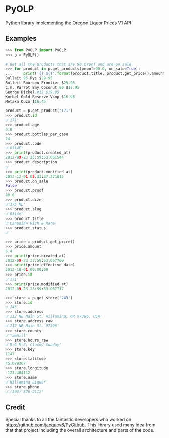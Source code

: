 PyOLP
=====

Python library implementing the Oregon Liquor Prices V1 API

## Examples

```python
>>> from PyOLP import PyOLP
>>> p = PyOLP()

# Get all the products that are 90 proof and are on sale
>>> for product in p.get_products(proof=90.0, on_sale=True):
...     print('{} ${}'.format(product.title, product.get_price().amount))
Bulleit 95 Rye $29.95
Bulleit Bourbon Frontier $29.95
C.m. Parrot Bay Coconut 90 $17.95
George Dickel #12 $19.95
Korbel Gold Reserve Vsop $16.95
Metaxa Ouzo $16.45

product = p.get_product('171')
>>> product.id
u'171'
>>> product.age
0.0
>>> product.bottles_per_case
24
>>> product.code
u'0314E'
>>> print(product.created_at)
2012-09-23 23:59:53.051544
>>> product.description
u'' 
>>> print(product.modified_at)
2013-12-01 05:33:37.371012
>>> product.on_sale
False
>>> product.proof
80.0
>>> product.size
u'375 ML'
>>> product.slug
u'0314e'
>>> product.title
u'Canadian Rich & Rare'
>>> product.status
u''

>>> price = product.get_price()
>>> price.amount
6.4
>>> print(price.created_at)
2012-09-23 23:59:53.057700
>>> print(price.effective_date)
2012-10-01 00:00:00
>>> price.id
u'171'
>>> print(price.modified_at)
2012-09-23 23:59:53.057717

>>> store = p.get_store('243')
>>> store.id
u'243'
>>> store.address
u'212 NE Main St, Willamina, OR 97396, USA'
>>> store.address_raw
u'212 NE Main St. 97396'
>>> store.county
u'Yamhill'
>>> store.hours_raw
u'9-6 M-S; Closed Sunday'
>>> store.key
1147
>>> store.latitude
45.079367
>>> store.longitude
-123.484112
>>> store.name
u'Willamina Liquor'
>>> store.phone
u'(503) 876-2112'
```
## Credit

Special thanks to all the fantastic developers who worked on 
https://github.com/jacquev6/PyGithub. This library used many
idea from that that project including the overall architecture 
and parts of the code.
